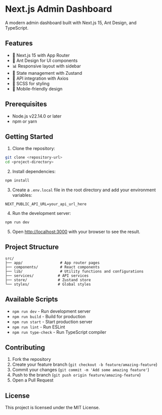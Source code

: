 # Next.js Admin Dashboard

A modern admin dashboard built with Next.js 15, Ant Design, and TypeScript.

## Features

- 🚀 Next.js 15 with App Router
- 💅 Ant Design for UI components
- 📊 Responsive layout with sidebar
- 🔄 State management with Zustand
- 📡 API integration with Axios
- 🎨 SCSS for styling
- 📱 Mobile-friendly design

## Prerequisites

- Node.js v22.14.0 or later
- npm or yarn

## Getting Started

1. Clone the repository:
```bash
git clone <repository-url>
cd <project-directory>
```

2. Install dependencies:
```bash
npm install
```

3. Create a `.env.local` file in the root directory and add your environment variables:
```env
NEXT_PUBLIC_API_URL=your_api_url_here
```

4. Run the development server:
```bash
npm run dev
```

5. Open [http://localhost:3000](http://localhost:3000) with your browser to see the result.

## Project Structure

```
src/
├── app/                 # App router pages
├── components/          # React components
├── lib/                 # Utility functions and configurations
├── services/           # API services
├── store/              # Zustand store
└── styles/             # Global styles
```

## Available Scripts

- `npm run dev` - Run development server
- `npm run build` - Build for production
- `npm run start` - Start production server
- `npm run lint` - Run ESLint
- `npm run type-check` - Run TypeScript compiler

## Contributing

1. Fork the repository
2. Create your feature branch (`git checkout -b feature/amazing-feature`)
3. Commit your changes (`git commit -m 'Add some amazing feature'`)
4. Push to the branch (`git push origin feature/amazing-feature`)
5. Open a Pull Request

## License

This project is licensed under the MIT License.
